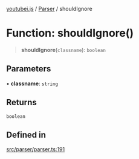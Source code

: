 [youtubei.js](../../../README.md) / [Parser](../README.md) / shouldIgnore

# Function: shouldIgnore()

> **shouldIgnore**(`classname`): `boolean`

## Parameters

• **classname**: `string`

## Returns

`boolean`

## Defined in

[src/parser/parser.ts:191](https://github.com/LuanRT/YouTube.js/blob/4ae0cc5c523a2080e68d6c0c1437c78fe318ea30/src/parser/parser.ts#L191)
